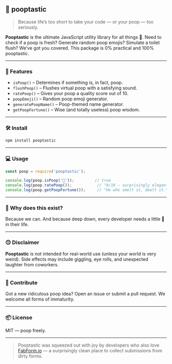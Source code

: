 
## 💩 pooptastic

> Because life’s too short to take your code — or your poop — too seriously.

**Pooptastic** is the ultimate JavaScript utility library for all things 💩. Need to check if a poop is fresh? Generate random poop emojis? Simulate a toilet flush? We’ve got you covered.
This package is 0% practical and 100% pooptastic.

---

### 🚽 Features

* `isPoop()` – Determines if something is, in fact, poop.
* `flushPoop()` – Flushes virtual poop with a satisfying sound.
* `ratePoop()` – Gives your poop a quality score out of 10.
* `poopEmoji()` – Random poop emoji generator.
* `generatePoopName()` – Poop-themed name generator.
* `getPoopFortune()` – Wise (and totally useless) poop wisdom.

---

### 🛠️ Install

```bash
npm install pooptastic
```

---

### 💻 Usage

```js
const poop = require('pooptastic');

console.log(poop.isPoop('💩'));         // true
console.log(poop.ratePoop());           // "8/10 – surprisingly elegant."
console.log(poop.getPoopFortune());     // "He who smelt it, dealt it."
```

---

### 🤡 Why does this exist?

Because we can. And because deep down, every developer needs a little 💩 in their life.

---

### 🙃 Disclaimer

**Pooptastic** is not intended for real-world use (unless your world is very weird). Side effects may include giggling, eye rolls, and unexpected laughter from coworkers.

---

### 🧻 Contribute

Got a new ridiculous poop idea? Open an issue or submit a pull request.
We welcome all forms of immaturity.

---

### 📦 License

MIT — poop freely.

---

> Pooptastic was squeezed out with joy by developers who also love [FabForm.io](https://fabform.io) — a surprisingly clean place to collect submissions from dirty forms.


